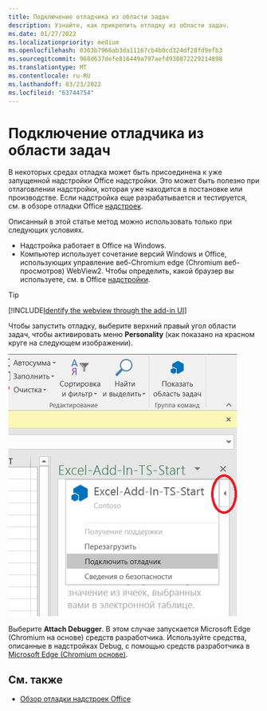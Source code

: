 ```yaml
---
title: Подключение отладчика из области задач
description: Узнайте, как прикрепить отладку из области задач.
ms.date: 01/27/2022
ms.localizationpriority: medium
ms.openlocfilehash: 0363b7966ab3da11167cb4b0cd324df28fd9efb3
ms.sourcegitcommit: 968d637defe816449a797aefd930872229214898
ms.translationtype: MT
ms.contentlocale: ru-RU
ms.lasthandoff: 03/23/2022
ms.locfileid: "63744754"
---
```

# <a name="attach-a-debugger-from-the-task-pane"></a>Подключение отладчика из области задач

В некоторых средах отладка может быть присоединена к уже запущенной надстройки Office надстройки. Это может быть полезно при отлаговлении надстройки, которая уже находится в постановке или производстве. Если надстройка еще разрабатывается и тестируется, см. в обзоре отладки Office [надстроек](debug-add-ins-overview.md).

Описанный в этой статье метод можно использовать только при следующих условиях.

- Надстройка работает в Office на Windows.
- Компьютер использует сочетание версий Windows и Office, использующих управление веб-Chromium edge (Chromium веб-просмотров) WebView2. Чтобы определить, какой браузер вы используете, см. в Office [надстройки](../concepts/browsers-used-by-office-web-add-ins.md).

> [!TIP]
> [!INCLUDE[Identify the webview through the add-in UI](../includes/identify-webview-in-ui.md)]

Чтобы запустить отладку, выберите верхний правый угол области задач, чтобы активировать меню **Personality** (как показано на красном круге на следующем изображении).

![Снимок экрана меню Attach Debugger.](../images/attach-debugger.png)

Выберите **Attach Debugger**. В этом случае запускается Microsoft Edge (Chromium на основе) средств разработчика. Используйте средства, описанные в надстройках Debug, с помощью средств разработчика в [Microsoft Edge (Chromium основе)](debug-add-ins-using-devtools-edge-chromium.md).

## <a name="see-also"></a>См. также

- [Обзор отладки надстроек Office](debug-add-ins-overview.md)
